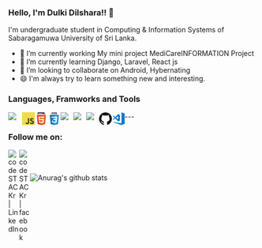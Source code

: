### Hello, I'm Dulki Dilshara!! 👋

<!--
**dilshara98/dilshara98** is a ✨ _special_ ✨ repository because its `README.md` (this file) appears on your GitHub profile.-->

I'm undergraduate student in Computing & Information Systems of Sabaragamuwa University of Sri Lanka.

- 🔭 I’m currently working My mini project MediCareINFORMATION Project
- 🌱 I’m currently learning Django, Laravel, React js
- 👯 I’m looking to collaborate on Android, Hybernating
- 😄 I'm always try to learn something new and interesting.
<!--- 🤔 I’m looking for help with ... 
- 💬 Ask me about ...
- 📫 How to reach me: ...
-  Pronouns: ...
- ⚡ Fun fact: ... -->
### Languages, Framworks and Tools
<img align="left"  width="28px" src="https://blog.nebrass.fr/wp-content/uploads/java-logo.png" />
<img align="left" alt="codeSTACKr | javascript" width="26px" src="https://raw.githubusercontent.com/github/explore/80688e429a7d4ef2fca1e82350fe8e3517d3494d/topics/javascript/javascript.png" />
<img align="left"  width="26px" src="https://raw.githubusercontent.com/github/explore/80688e429a7d4ef2fca1e82350fe8e3517d3494d/topics/html/html.png" />
<img align="left"  width="26px" src="https://raw.githubusercontent.com/github/explore/80688e429a7d4ef2fca1e82350fe8e3517d3494d/topics/css/css.png" />

<img align="left"  width="26px" src="https://getbootstrap.com/docs/4.0/assets/brand/bootstrap-social-logo.png" />
<img align="left"  width="26px"src="https://upload.wikimedia.org/wikipedia/commons/thumb/9/9a/Laravel.svg/800px-Laravel.svg.png"/>
<img align="left"  width="26px"src="https://miro.medium.com/max/500/1*cPh7ujRIfcHAy4kW2ADGOw.png" />
<img align="left"  width="26px" src="https://raw.githubusercontent.com/github/explore/78df643247d429f6cc873026c0622819ad797942/topics/github/github.png" />
<img align="left" alt="Visual Studio Code" width="26px" src="https://raw.githubusercontent.com/github/explore/80688e429a7d4ef2fca1e82350fe8e3517d3494d/topics/visual-studio-code/visual-studio-code.png" />
---

### Follow me on:
<a href="https://www.linkedin.com/in/dulkidilshara-95152b173" target="_blank"><img align="left" alt="codeSTACKr | LinkedIn" width="22px" src="https://cdn.jsdelivr.net/npm/simple-icons@v3/icons/linkedin.svg" /></a>
<a href="https://www.facebook.com/dulki.dilshara" target="_blank"><img align="left" alt="codeSTACKr | facebook" width="22px" src="https://cdn.jsdelivr.net/npm/simple-icons@v3/icons/facebook.svg" /></a>

<br><br>

![Anurag's github stats](https://github-readme-stats.vercel.app/api?username=dilshara98&show_icons=true&theme=tokyonight)
